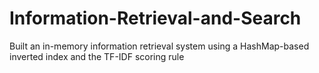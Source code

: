 # Information-Retrieval-and-Search
Built an in-memory information retrieval system using a HashMap-based inverted index and the TF-IDF scoring rule
